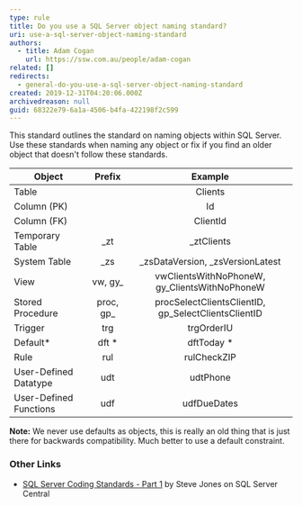 ```yaml
---
type: rule
title: Do you use a SQL Server object naming standard?
uri: use-a-sql-server-object-naming-standard
authors:
  - title: Adam Cogan
    url: https://ssw.com.au/people/adam-cogan
related: []
redirects:
  - general-do-you-use-a-sql-server-object-naming-standard
created: 2019-12-31T04:20:06.000Z
archivedreason: null
guid: 68322e79-6a1a-4506-b4fa-422198f2c599
---
```


This standard outlines the standard on naming objects within SQL Server. Use these standards when naming any object or fix if you find an older object that doesn't follow these standards.

<!--endintro-->

| Object                 |   Prefix   |                       Example                        |
| ---------------------- | :--------: | :--------------------------------------------------: |
| Table                  |            |                      Clients                         |
| Column (PK)            |            |                        Id                            |
| Column (FK)            |            |                      ClientId                        |
| Temporary Table        |    \_zt    |                    \_ztClients                       |
| System Table           |    \_zs    |         \_zsDataVersion, \_zsVersionLatest           |
| View                   |  vw, gy\_  |   vwClientsWithNoPhoneW, gy\_ClientsWithNoPhoneW     |
| Stored Procedure       | proc, gp\_ | procSelectClientsClientID, gp\_SelectClientsClientID |
| Trigger                |    trg     |                     trgOrderIU                       |
| Default\*              |    dft \*  |                     dftToday \*                      |
| Rule                   |    rul     |                     rulCheckZIP                      |
| User-Defined Datatype  |    udt     |                      udtPhone                        |
| User-Defined Functions |    udf     |                     udfDueDates                      |

**Note:** We never use defaults as objects, this is really an old thing that is just there for backwards compatibility. Much better to use a default constraint.

### Other Links

- [SQL Server Coding Standards - Part 1](https://www.sqlservercentral.com/articles/coding-standards-part-1) by Steve Jones on SQL Server Central

